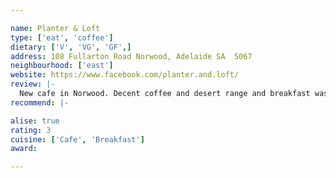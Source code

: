 ```yaml
---

name: Planter & Loft
type: ['eat', 'coffee']
dietary: ['V', 'VG', 'GF',]
address: 108 Fullarton Road Norwood, Adelaide SA  5067
neighbourhood: ['east']
website: https://www.facebook.com/planter.and.loft/
review: |-
  New cafe in Norwood. Decent coffee and desert range and breakfast was tasty.
recommend: |-

alise: true
rating: 3
cuisine: ['Cafe', 'Breakfast']
award: 

---
```

